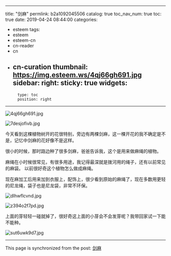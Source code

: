 
---
title: "剑麻"
permlink: b2a1092045506
catalog: true
toc_nav_num: true
toc: true
date: 2019-04-24 08:44:00
categories:
- esteem
tags:
- esteem
- esteem-cn
- cn-reader
- cn
- cn-curation
thumbnail: https://img.esteem.ws/4qj66gh691.jpg
sidebar:
    right:
        sticky: true
widgets:
    -
        type: toc
        position: right
---


![4qj66gh691.jpg](https://img.esteem.ws/4qj66gh691.jpg)

![7desjofivb.jpg](https://img.esteem.ws/7desjofivb.jpg)

今天看到这棵植物树开的花很特别，旁边有两棵剑麻，这一棵开花的我不确定是不是，记忆中剑麻的花好像不是这样。

很小的时候，那时路边种了很多剑麻，爸爸告诉我，这个是用来做麻绳的植物。

麻绳在小时候很常见，有很多用途，我记得最深就是拨河用的绳子，还有以前常见的麻袋。
以前很好奇这个植物怎么做成麻绳。

现在麻加工后用来加到衣服上，配饰上，很少看到原始的麻绳了，现在多数用更轻的尼龙绳，袋子也是尼龙袋，非常不环保。

![dlhwflcvnd.jpg](https://img.esteem.ws/dlhwflcvnd.jpg)

![z394o2f7pd.jpg](https://img.esteem.ws/z394o2f7pd.jpg)

上面的芽轻轻一碰就掉了，很好奇这上面的小芽会不会发芽呢？我带回家试一下能不能种。

![sut6uwk9d7.jpg](https://img.esteem.ws/sut6uwk9d7.jpg)

- - -

This page is synchronized from the post: [剑麻](https://steemit.com/@cherryzz/b2a1092045506)
